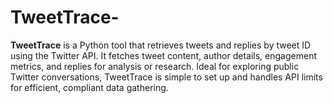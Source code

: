 # TweetTrace-
**TweetTrace** is a Python tool that retrieves tweets and replies by tweet ID using the Twitter API. It fetches tweet content, author details, engagement metrics, and replies for analysis or research. Ideal for exploring public Twitter conversations, TweetTrace is simple to set up and handles API limits for efficient, compliant data gathering.

